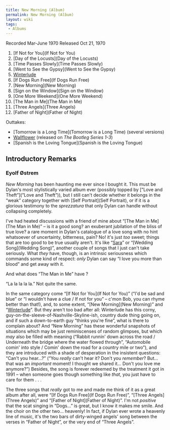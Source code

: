 ```yaml
---
title: New Morning (Album)
permalink: New Morning (Album)
layout: wiki
tags:
 - Albums
---
```


Recorded Mar-June 1970
Released Oct 21, 1970

1.  [If Not for You](If Not for You)
2.  [Day of the Locusts](Day of the Locusts)
3.  [Time Passes Slowly](Time Passes Slowly)
4.  [Went to See the Gypsy](Went to See the Gypsy)
5.  [Winterlude](Winterlude)
6.  [If Dogs Run Free](If Dogs Run Free)
7.  [New Morning](New Morning)
8.  [Sign on the Window](Sign on the Window)
9.  [One More Weekend](One More Weekend)
10. [The Man in Me](The Man in Me)
11. [Three Angels](Three Angels)
12. [Father of Night](Father of Night)

Outtakes:

-   [Tomorrow is a Long Time](Tomorrow is a Long Time)
    (several versions)
-   [Wallflower](Wallflower) (released on *The Bootleg Series 1-3*)
-   [Spanish is the Loving
    Tongue](Spanish is the Loving Tongue)

## Introductory Remarks

### Eyolf Østrem

*New Morning* has been haunting me ever since I bought it. This
must be Dylan's most stylistically varied album ever (possibly topped by
[”Love and Theft”](”Love and Theft”)), but I still can't
decide whether it belongs in the “weak” category together with [Self
Portrait](Self Portrait), or if it is a glorious testimony to
the *sprezzatura* that only Dylan can handle without collapsing
completely.

I've had heated discussions with a friend of mine about “[The Man in
Me](The Man in Me)” – is it a good song? an exuberant
jubilation of the bliss of true love? a rare moment in Dylan's catalogue
of a love song with no hint whatsoever of uncertainty, bitterness, pain?
No! it's just *too* sweet; things that are too good to be true
usually aren't. It's like “[Sara](Sara)” or “[Wedding
Song](Wedding Song)”, another couple of songs that I just
can't take seriously. What *they* have, though, is an intrinsic
seriousness which commands some kind of respect: *only* Dylan can
say “I love you more than blood” and get away with it.

And what does “The Man in Me” have ?

“La la la la la.” Not quite the same.

In the same category come “[If Not for You](If Not for You)”
(“I'd be sad and blue” or “I wouldn't have a clue / If not for you” –
c'mon Bob, you can rhyme better than that!), and, to some extent, “[New
Morning](New Morning)” and
“[Winterlude](Winterlude)”. But they aren't too bad after
all: Winterlude has this corny,
guy-on-the-sleeve-of-Nashville-Skyline-ish, country dude thing going on,
and if such a down-to-earth guy “thinks you're fine”, what is there to
complain about? And “New Morning” has these wonderful snapshots of
situations which may be just reminiscenses of random glimpses, but which
*may* also be filled with meaning (“Rabbit runnin' down across
the road / Underneath the bridge where the water flowed through”,
“Automobile comin' into style / Comin' down the road for a country mile
or two”), and they are introduced with a shade of desperation in the
insistent questions: “Can't you hear…?” (“You *really* can't hear
it? Don't you *remember*? But… that was an *important*
moment! I thought we shared it… Don't you love me anymore?”)
Besides, the song is forever redeemed by the treatment it got in 1991 –
when someone goes though something like *that*, you just have to
care for them . . .

The three songs that *really* got to me and made me think of it
as a great album after all, were “[If Dogs Run
Free](If Dogs Run Free)”, “[Three
Angels](Three Angels)” and “[Father of
Night](Father of Night)”. I'm not *positive* that the
scat singing in “Dogs…” is great, but I know it makes me smile. And the
choir on the other two… heavenly! In fact, if Dylan ever wrote a
heavenly line of music, it's the two bars of dirty-winged angels' song
between the verses in “Father of Night”, or the very end of “Three
Angels”.
